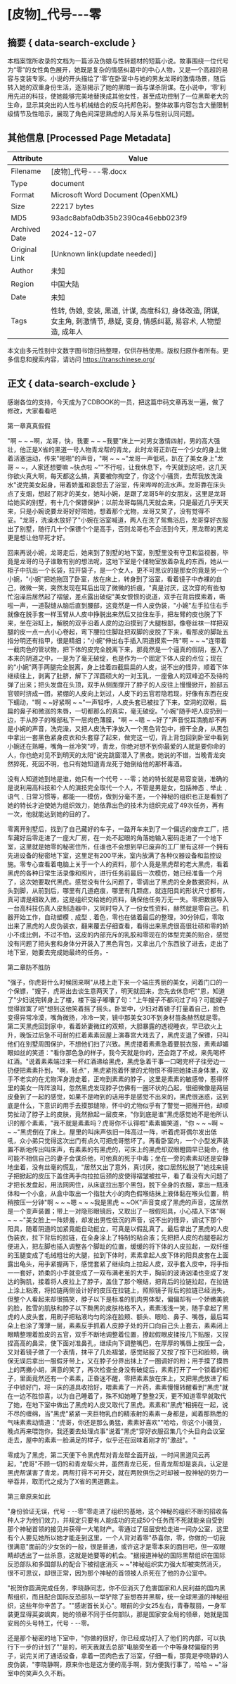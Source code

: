 # [皮物]_代号---零



## 摘要  { data-search-exclude }

<!-- tcd_abstract -->
本档案馆所收录的文档为一篇涉及伪娘与性转题材的短篇小说。故事围绕一位代号为“零”的女性角色展开，她既是复杂的情感纠葛中的中心人物，又是一个高超的易容与变装专家。小说的开头描绘了‘零’在卧室中与她的男友龙哥的激情场景，随后转入她的双重身份生活，逐渐揭示了她的黑暗一面与谋杀阴谋。在小说中，‘零’利用先进的科技，使她能够完美地替换成其他女性，甚至成功控制了一位黑帮老大的生命，显示其突出的人性与机械结合的反乌托邦色彩。整体故事内容包含大量限制级情节及性暗示，展现了角色间深思熟虑的人际关系与性别认同问题。

<!-- tcd_abstract_end -->

## 其他信息 [Processed Page Metadata]

| Attribute       | Value                                  |
|-----------------|----------------------------------------|
| Filename        | [皮物]_代号---零.docx                             |
| Type            | document                                 |
| Format          | Microsoft Word Document (OpenXML)                               |
| Size            | 22217 bytes                           |
| MD5             | 93adc8abfa0db35b2390ca46ebb023f9                                  |
| Archived Date   | 2024-12-07                             |
| Original Link   | [Unknown link(update needed)]                         |
| Author          | 未知                               |
| Region          | 中国大陆                               |
| Date            | 未知                                 |
| Tags            | 性转, 伪娘, 变装, 黑道, 计谋, 高度科幻, 身体改造, 阴谋, 女主角, 刺激情节, 悬疑, 变身, 情感纠葛, 易容术, 人物塑造, 成年人                                 |

本文由多元性别中文数字图书馆归档整理，仅供存档使用。版权归原作者所有。更多信息和搜索内容，请访问 <https://transchinese.org/>


## 正文 { data-search-exclude }

<!-- tcd_main_text -->
感谢各位的支持，今天成为了CDBOOK的一员，把这篇申码文章再发一遍，做了修改，大家看看吧

第一章真真假假

"啊 ~ ~ ~啊，龙哥，快，我要 ~ ~ ~我要"床上一对男女激情四射，男的高大强壮，他正是X省的黑道一号人物青龙帮的青龙，此时龙哥正趴在一个少女的身上做着活塞运动，传来"啪啪"的声音，"啊 ~ ~ ~"龙哥一声低吼，趴在了美女身上"龙哥 ~ ~，人家还想要嘛 ~快点啦 ~""不行啦，让我休息下，今天就到这吧，这几天你欲火真大啊，每天都这么搞，真要被你掏空了，你这个小骚货，去帮我放洗澡水"说完美女起身，带着娇羞和哀怨去了浴室，传来哗哗的流水声。龙哥靠在床头点了支烟，想起了刚才的美女，她叫小婉，是跟了龙哥5年的女朋友，这里是龙哥给她买的别墅，有十几个保镖保护；以前龙哥每隔几天就会来，只是最近几乎天天来，只是小婉说要龙哥好好陪她，想着那个尤物，龙哥又笑了，没有觉得不妥。"龙哥，洗澡水放好了"小婉在浴室喊道，两人在洗了鸳鸯浴后，龙哥穿好衣服出了别墅，随行几十个保镖个个是高手，否则龙哥也不会活到今天，黑龙帮的黑龙更是想让他早死才好。

回来再说小婉，龙哥走后，她来到了别墅的地下室，别墅里没有守卫和监视器，毕竟是龙哥的马子谁敢有别的想法呢，这地下室是个储物室放着杂乱的东西，她从一柜子中抗出一个长袋，拉开袋子，是一个女人，更不可思议的是那女的竟是另一个小婉，"小婉"把她拖回了卧室，放在床上，转身到了浴室，看着镜子中赤裸的自己，微微一笑，突然发现在耳后出现了微微的折痕，"真是讨厌，这次穿的有些匆忙泡澡后居然起了褶皱，差点露出破绽"美女恨恨的说道，双手在背后摸索着，嘶啦一声，一道裂缝从脑后直到腰部，这竟然是一件人皮伪装，"小婉"左手拉住右手就像在脱手套一样玉臂从人皮中挣脱出来然后又拉住左手，把左臂的皮也脱了下来，坐在浴缸上，解脱的双手沿着人皮的边沿摸到了大腿根部，像卷丝袜一样把双腿的皮一点一点小心卷起，弯下腰拉住脚趾把双脚的皮脱了下来，看那皮的脚趾五指分明还有指甲，很是精细；"小婉"伸出右手插入阴道摸索一阵"啊 ~ ~ ~"连带着一截肉色的管状物，把下体的皮完全脱离下来，那竟然是一个逼真的假阴，塞入了本来的阴道之中，一是为了毫无破绽，也是作为一个固定下体人皮的点位；现在的"小婉"两手两腿完全脱离，身上挂着四截扁扁的人皮，说不出的怪异，顺着下体继续往上，剥离了肚脐，解下了浑圆硕大的一对玉乳，一座傲人的双峰迫不及待的弹了出来；把头发盘在头顶，双手从侧面撑开了脖子的人皮往上慢慢掀开，脸部五官顿时挤成一团，紧绷的人皮向上划过，人皮下的五官若隐若现，好像有东西在皮下蠕动，"啊 ~ ~好紧啊 ~ ~"一声轻呼，人皮头套已被拉了下来，空洞的双眼，扁扁的鼻子和微涨的朱唇，一切都那么的真实，毫无破绽。"小婉"随手吧人皮扔到一边，手从脖子的喉部私下一层肉色薄膜，"啊 ~ ~嗯 ~ ~好了"声音悦耳清脆却不再是小婉的声音，洗完澡，又把人皮洗干净放入一个黑色背包中，擦干全身，从黑包中拿出一套黑色紧身皮衣和头套穿了起来，做完这一切，背上背包回到卧室中看到小婉还在熟睡，嘴角一丝冷笑"哼，青龙，你绝对想不到你最爱的人就是要你命的人，你也绝对见不到明天的太阳"说完跳窗潜入了黑夜。她说的不错，当晚青龙突然猝死，死因不明，也只有她知道青龙死于她倒给他的那杯毒酒。

没有人知道她到地是谁，她只有一个代号 - --零；她的特长就是易容变装，准确的是说利用高科技和个人的演技完全取代一个人，不管是男是女，包括神态﹑举止﹑语气﹑日常习惯等，都能一一模仿，做到分毫不差，一个神秘的组织也正是看到了她的特长才迫使她为组织效力，她依靠出色的技术为组织完成了49次任务，再有一次，他就能达到她的目的了。

零离开别墅后，找到了自己藏好的车子，一路开车来到了一个偏远的废弃工厂，把车藏好后零走进了一座大厂房，在一处不起眼的角落她输入密码走进了一个地下室，这里就是她零的秘密住所，任谁也不会想到早已废弃的工厂里有这样一个拥有先进设备的秘密地下室，这里足有200平米，室内放满了各种仪器设备和监控设施。零专心查看着电脑上关于一个人的资料，那个人竟是黑虎帮的老大黑虎，看着黑虎的各种日常生活录像和照片，进行任务前最后一次模仿，她已经准备一个月了，这次她要取代黑虎。感觉没有什么问题了，零调出了黑虎的全身数据资料，从头到脚，从前到后，哪里有几道疤痕，哪里有几颗痣，就连阳具的形状尺寸都有，真可谓是细致入微，这是组织交给她的资料，确保他任务万无一失。零把数据导入一台高科技仿真人皮制造器中，又同时导入了一份女性资料，赫然就是零自己。机器开始工作，自动塑模﹑成型﹑着色，零也在做着最后的整理，30分钟后，零取出来了黑虎的人皮伪装衣，翻来覆去仔细查看，看得出来黑虎很高很壮硕和零的娇小不成比例，不过不怕，这皮的内部充斥的乳胶和零现在的体型完美的贴合，感觉没有问题了把头套和身体分开装入了黑色背包，又拿出几个东西放了进去，走出了地下室，她要去完成她最终的任务。-

第二章防不胜防

"强子，你虎哥什么时候回来啊"从楼上走下来一个端庄秀丽的美女，问着门口的一个保镖，"嫂子，虎哥出去谈生意两天了，明天就回来，您先去休息吧""恩，知道了"少妇说完转身上了楼，楼下强子嘟囔了句："上午嫂子不都问过了吗？可能嫂子觉得寂寞了吧"想到这他笑着摇了摇头。卧室中，少妇对着镜子打量着自己，脸色变得异常冷漠，嘴角微扬，冷冷一笑，镜中那美女30不到身材苗条赫然就是零。第二天黑虎回到家中，看着娇妻微红的双颊，大胆暴露的透视睡衣，早已欲火上升，晚饭过后急不可耐的扛着素素回屋上演春宫大戏去了，黑虎支退了保镖，只叫他们在别墅周围保护，不想他们扫了兴致。黑虎搂着素素急着要脱衣服，素素却媚眼如丝的笑道："看你那色急的样子，我今天就是你的，还会跑了不成，来先喝杯红酒。"说着素素端过来一杯红酒递给黑虎，黑虎急着干事一口喝完杯子往旁边一扔便把素素扑到，"啊，轻点"，黑虎紧抱着怀里的尤物恨不得把她揉进身体里，双手不老实的在尤物浑身游走着，正吻到素素的脖子，这里是素素的敏感带，惹得怀里的美女一阵阵浪叫，忽然黑虎发现脖子仿佛有一圈环状的凸起，很细微像是两层皮叠到了一起的感觉，如果不是吻到的话用手是感觉不出来的，黑虎很迷惑，这到底是什么，下意识的用手去摸那缝隙，怀中的尤物似乎有了警觉一把推开他，却顺势扯动了脖子上的皮肤，竟然掀起一层皮来，"你到底是谁"黑虎感觉她不是他所认识的那个素素，"我不就是素素吗？虎哥你不认得啦"素素媚笑道，"你 ~ ~ ~啊 ~ ~ ~"黑虎倒在了床上。屋里的叫床声依旧一阵高过一阵，听着虎哥偶尔发出低吼，众小弟只觉得这次出门有点久可把虎哥憋坏了。再看卧室内，一个小型发声装置不断地传出叫床声，有素素的有黑虎的，可床上的黑虎却双眼瞪圆早已毙命，他可能不相信自己的妻子会谋杀他，可他真的死于中毒；坐在一旁的素素却还是安静地坐着，没有丝毫的慌乱，"居然又出了意外，真讨厌，接口居然松脱了"她找来镜子把掀起的皮压下盖住两手向拉拉后颈的皮使得褶皱被拉平，看了看没有大问题了才把长发盘起，用法网网住，从床底拉出那个黑包，脱下全身的衣服，拿出一瓶液体和一个小盒，从盒中取出一个指肚大小的肉色假喉结抹上液体黏在喉头位置，稍稍按压一分钟"啊 ~ ~ ~嗯 ~ ~ ~我是黑虎 ~ ~OK"声音变成了黑虎的声音，这居然是一个变声装置；带上一对隐形眼镜后，又取出了一根假阳具，小心插入下体"啊 ~ ~ ~"美女脸上一阵娇羞，却发出男性低沉的声音，说不出的怪异，调试下那个阳具，随着阴道的加紧竟能自动挺立，可真是以假乱真了。最后拿出了黑虎的人皮伪装衣，拉下背后的拉链，在全身涂上了特制的粘合液；先把把人皮的右腿卷起方便进入，把左脚也插入调整各个脚趾的位置，缓缓的将下体的人皮拉起，一双纤细的玉腿变成了毛绒粗壮的大腿，拉到下体时，素素拿起人皮下体的阳具皮套在上面露出龟头，用手紧握两下，感觉套紧了继续向上拉起人皮，双手套入皮中，将手指一一套好，娇柔的小手就变成了一双布满老茧的大手，胸前的波涛汹涌也变成了发达的胸肌，接着将人皮拉上了脖子，盖住了那个喉结，把背后的拉链拉起，在拉链上涂上粘液，将拉链两侧设计好的皮压在拉链上，照照镜子背后的拉链已经消失，但整个人看起来却很搞笑，脖子以下是标准的肌肉男体型，偏偏却有一个娇嫩美貌的脸，胜雪的肌肤和脖子以下黝黑的皮肤格格不入，素素浅浅一笑，随手拿起了黑虎的人皮头套，用刷子把粘液均匀的涂在脸颊、额头、眼睑、鼻子、嘴唇，最后耳朵上也涂了薄薄一层，素素反手抓着人皮脖子处的开口向自己头上套去，素素闭上眼睛整理着脸皮的五官，双手不断地调整着位置，撩起假眼皮揉按几下贴服，又捏捏高高的鼻梁，使下面对准鼻孔，继续向下调整嘴巴，在厚厚的嘴唇上按压一会，又对着镜子做了一个表情，抹平了几处褶皱，感觉贴服了又按了按下巴和脸颊，确保无误后拿出一服假牙带上，又在脖子分界出抹上了一圈调好的粉；用手摸了摸唇上的两撇小胡，满意的笑了，再次检查全身没有破绽后，素素打开了一个锁着的柜子，里面竟然还有一个素素，正昏迷不醒，零把素素放在床上，又把黑虎放进了柜子中锁好门，将一床的道具收拾好，喂素素了一片药，素素慢慢转醒看到"黑虎"就在一边不胜惊喜，以为自己睡着了，殊不知她睡了整整2天，更不知道零早就取代了她，在地下室中做出了黑虎的人皮又取代了黑虎。素素和"黑虎"相拥在一起，说不尽的缠绵，当"黑虎"紧紧一夹巨物乳白的精液射的素素一身都是，闻着那熟悉的气味素素动情道："虎哥，你还是那么勇猛，素素好喜欢""哈哈，你这个小骚货，晚点再来喂饱你，我还要去处理点事"说着"黑虎"穿好衣服召集几个头目向会议室走去，屋中的素素一脸满足的样子，似乎还在回味着刚才的"激战"。 "

零成为了黑虎，第二天便下令黑虎帮对青龙帮全面开战，一时间黑道风云再起，"虎哥"不顾一切的和青龙帮火并，虽然青龙已死，但青龙帮却是哀兵，认定是黑虎帮谋害了青龙，两帮打得不可开交，就在两败俱伤之时却被一股神秘的势力一举吞并，取而代之成为了X省的黑道霸主。

第三章原来如此

"身份验证无误，代号 - --零"零走进了组织的基地，这个神秘的组织不断的招收各种人才为他们效力，并规定只要有人能成功的完成50个任务而不死就能亲自受到那个神秘首领的接见并获得一大笔财产。零通过了层层安检走进一间办公室，这里有个人要见她所以她才能走到这里，一个人背对着零"恭喜你，零，你做的一切我很满意"面前的少女张的一般，很是普通，或许这才是零本来的面目吧，但一双眼睛却透出了一丝杀意，这就是她要等的机会。"据报道神秘的国际黑帮组织在国际反恐部队和多国部队的配合下被彻底消灭 ~ ~"神秘组织实力强大却被突然消灭，很不可思议，却很正常，因为那个神秘的首领被人杀死在了他的办公室中。

"祝贺你圆满完成任务，李晓静同志，你不但消灭了危害国家和人民利益的国内黑帮组织，而且配合国际反恐部队一举铲除了妄想吞并黑帮，统一全球黑道的神秘组织，这些年你辛苦了。""感谢首长关心"。眼前的少女25左右，青春靓丽，一身军装更显得英姿飒爽，她的领章不同于任何部队，那是国家安全局的领章，她就是国安局的头号特工，代号 - --零。

还是那个秘密的地下室中，"你做的很好，你已经成功打入了他们的内部，可以执行下一步的计划了""是的，明天我就去总部"电脑旁坐着一个中等身材偏瘦的男子，说完关闭了通话设备，拿着一团肉色去了浴室，仔细一看，那竟是李晓静的人皮伪装，"李晓静啊，原来你也是这方便的高手啊，到方便我行事了，哈哈 ~ ~"浴室中的笑声久久不断。
<!-- tcd_main_text_end -->

